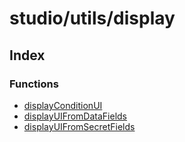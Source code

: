 # studio/utils/display

## Index

### Functions

- [displayConditionUI](functions/displayConditionUI.md)
- [displayUIFromDataFields](functions/displayUIFromDataFields.md)
- [displayUIFromSecretFields](functions/displayUIFromSecretFields.md)
